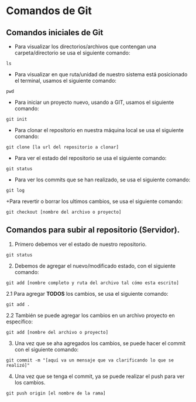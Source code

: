 # Comandos de Git
## Comandos iniciales de Git
+ Para visualizar los directorios/archivos que contengan una carpeta/directorio se usa el siguiente comando:
```Shell
ls
```

+ Para visualizar en que ruta/unidad de nuestro sistema está posicionado el terminal, usamos el siguiente comando:
```Shell
pwd
```

+ Para iniciar un proyecto nuevo, usando a GIT, usamos el siguiente comando:
```Shell
git init
```

+ Para clonar el repositorio en nuestra máquina local se usa el siguiente comando:
```Shell
git clone [la url del repositorio a clonar]
```

+ Para ver el estado del repositorio se usa el siguiente comando:
```Shell
git status
```

+ Para ver los commits que se han realizado, se usa el siguiente comando:
```Shell
git log
```

+Para revertir o borrar los ultimos cambios, se usa el siguiente comando:
```Shell
git checkout [nombre del archivo o proyecto]
```

## Comandos para subir al repositorio (Servidor).
1. Primero debemos ver el estado de nuestro repositorio.
```Shell
git status
```
2. Debemos de agregar el nuevo/modificado estado, con el siguiente comando:
```Shell
git add [nombre completo y ruta del archivo tal cómo esta escrito]
```
2.1 Para agregar **TODOS** los cambios, se usa el siguiente comando:
```Shell
git add .
```

2.2 También se puede agregar los cambios en un archivo proyecto en específico:
```Shell
git add [nombre del archivo o proyecto]
```

3. Una vez que se aha agregados los cambios, se puede hacer el commit con el siguiente comando:
```Shell
git commit -m "[aquí va un mensaje que va clarificando lo que se realizó]"
```
4. Una vez que se tenga el commit, ya se puede realizar el push para ver los cambios.
```Shell
git push origin [el nombre de la rama]
```
